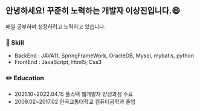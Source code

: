 ## 안녕하세요! 꾸준히 노력하는 개발자 이상진입니다.:smile:<br>
매일 공부하며 성장하려고 노력하고 있습니다.<br>

### :musical_keyboard: Skill

- BackEnd : JAVA11, SpringFrameWork, OracleDB, Mysql, mybatis, python <br>
- FrontEnd : JavaScript, Html5, Css3<br>

### :pencil2: Education
- 2021.10~2022.04.15 풀스택 웹개발자 양성과정 수료
- 2009.02~2017.02 한국교통대학교 컴퓨터공학과 졸업

<!--
**Idealjin/idealjin** is a ✨ _special_ ✨ repository because its `README.md` (this file) appears on your GitHub profile.

Here are some ideas to get you started:

- 🔭 I’m currently working on ...
- 🌱 I’m currently learning ...
- 👯 I’m looking to collaborate on ...
- 🤔 I’m looking for help with ...
- 💬 Ask me about ...
- 📫 How to reach me: ...
- 😄 Pronouns: ...
- ⚡ Fun fact: ...
-->
